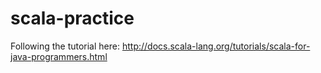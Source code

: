 # scala-practice

Following the tutorial here:
http://docs.scala-lang.org/tutorials/scala-for-java-programmers.html
